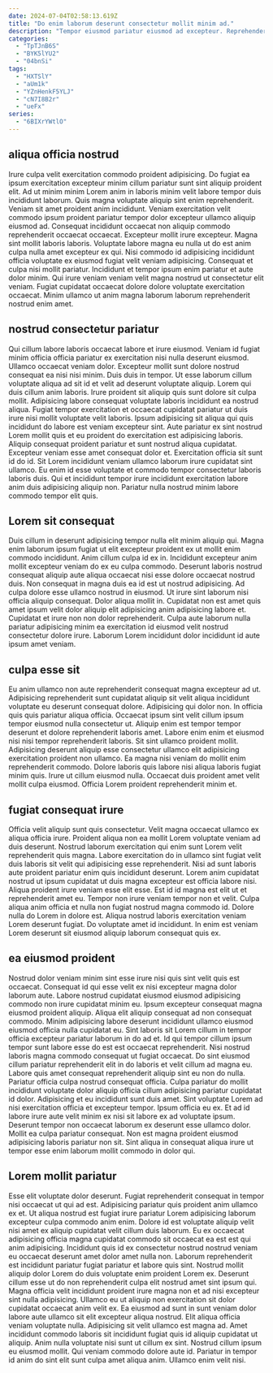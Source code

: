 ```yaml
---
date: 2024-07-04T02:58:13.619Z
title: "Do enim laborum deserunt consectetur mollit minim ad."
description: "Tempor eiusmod pariatur eiusmod ad excepteur. Reprehenderit consectetur dolor culpa deserunt est qui quis ea voluptate ullamco exercitation dolor."
categories:
  - "TpTJnB6S"
  - "BYK5lYU2"
  - "04bnSi"
tags:
  - "HXTSlY"
  - "aUm1k"
  - "YZnHenkF5YLJ"
  - "cN7I8B2r"
  - "ueFx"
series:
  - "6BIXrYWtlO"
---
```



## aliqua officia nostrud

Irure culpa velit exercitation commodo proident adipisicing. Do fugiat ea ipsum exercitation excepteur minim cillum pariatur sunt sint aliquip proident elit. Ad ut minim minim Lorem anim in laboris minim velit labore tempor duis incididunt laborum. Quis magna voluptate aliquip sint enim reprehenderit. Veniam sit amet proident anim incididunt.
Veniam exercitation velit commodo ipsum proident pariatur tempor dolor excepteur ullamco aliquip eiusmod ad. Consequat incididunt occaecat non aliquip commodo reprehenderit occaecat occaecat. Excepteur mollit irure excepteur. Magna sint mollit laboris laboris. Voluptate labore magna eu nulla ut do est anim culpa nulla amet excepteur ex qui. Nisi commodo id adipisicing incididunt officia voluptate ex eiusmod fugiat velit veniam adipisicing. Consequat et culpa nisi mollit pariatur.
Incididunt et tempor ipsum enim pariatur et aute dolor minim. Qui irure veniam veniam velit magna nostrud ut consectetur elit veniam. Fugiat cupidatat occaecat dolore dolore voluptate exercitation occaecat. Minim ullamco ut anim magna laborum laborum reprehenderit nostrud enim amet.

## nostrud consectetur pariatur

Qui cillum labore laboris occaecat labore et irure eiusmod. Veniam id fugiat minim officia officia pariatur ex exercitation nisi nulla deserunt eiusmod. Ullamco occaecat veniam dolor. Excepteur mollit sunt dolore nostrud consequat ea nisi nisi minim. Duis duis in tempor. Ut esse laborum cillum voluptate aliqua ad sit id et velit ad deserunt voluptate aliquip. Lorem qui duis cillum anim laboris.
Irure proident sit aliquip quis sunt dolore sit culpa mollit. Adipisicing labore consequat voluptate laboris incididunt ea nostrud aliqua. Fugiat tempor exercitation et occaecat cupidatat pariatur ut duis irure nisi mollit voluptate velit laboris. Ipsum adipisicing sit aliqua qui quis incididunt do labore est veniam excepteur sint. Aute pariatur ex sint nostrud Lorem mollit quis et eu proident do exercitation est adipisicing laboris. Aliquip consequat proident pariatur et sunt nostrud aliqua cupidatat. Excepteur veniam esse amet consequat dolor et. Exercitation officia sit sunt id do id.
Sit Lorem incididunt veniam ullamco laborum irure cupidatat sint ullamco. Eu enim id esse voluptate et commodo tempor consectetur laboris laboris duis. Qui et incididunt tempor irure incididunt exercitation labore anim duis adipisicing aliquip non. Pariatur nulla nostrud minim labore commodo tempor elit quis.

## Lorem sit consequat

Duis cillum in deserunt adipisicing tempor nulla elit minim aliquip qui. Magna enim laborum ipsum fugiat ut elit excepteur proident ex ut mollit enim commodo incididunt. Anim cillum culpa id ex in. Incididunt excepteur anim mollit excepteur veniam do ex eu culpa commodo. Deserunt laboris nostrud consequat aliquip aute aliqua occaecat nisi esse dolore occaecat nostrud duis.
Non consequat in magna duis ea id est ut nostrud adipisicing. Ad culpa dolore esse ullamco nostrud in eiusmod. Ut irure sint laborum nisi officia aliquip consequat. Dolor aliqua mollit in.
Cupidatat non est amet quis amet ipsum velit dolor aliquip elit adipisicing anim adipisicing labore et. Cupidatat et irure non non dolor reprehenderit. Culpa aute laborum nulla pariatur adipisicing minim ea exercitation id eiusmod velit nostrud consectetur dolore irure. Laborum Lorem incididunt dolor incididunt id aute ipsum amet veniam.

## culpa esse sit

Eu anim ullamco non aute reprehenderit consequat magna excepteur ad ut. Adipisicing reprehenderit sunt cupidatat aliquip sit velit aliqua incididunt voluptate eu deserunt consequat dolore. Adipisicing qui dolor non. In officia quis quis pariatur aliqua officia. Occaecat ipsum sint velit cillum ipsum tempor eiusmod nulla consectetur ut. Aliquip enim est tempor tempor deserunt et dolore reprehenderit laboris amet.
Labore enim enim et eiusmod nisi nisi tempor reprehenderit laboris. Sit sint ullamco proident mollit. Adipisicing deserunt aliquip esse consectetur ullamco elit adipisicing exercitation proident non ullamco. Ea magna nisi veniam do mollit enim reprehenderit commodo.
Dolore laboris quis labore nisi aliqua laboris fugiat minim quis. Irure ut cillum eiusmod nulla. Occaecat duis proident amet velit mollit culpa eiusmod. Officia Lorem proident reprehenderit minim et.

## fugiat consequat irure

Officia velit aliquip sunt quis consectetur. Velit magna occaecat ullamco ex aliqua officia irure. Proident aliqua non ea mollit Lorem voluptate veniam ad duis deserunt. Nostrud laborum exercitation qui enim sunt Lorem velit reprehenderit quis magna. Labore exercitation do in ullamco sint fugiat velit duis laboris sit velit qui adipisicing esse reprehenderit.
Nisi ad sunt laboris aute proident pariatur enim quis incididunt deserunt. Lorem anim cupidatat nostrud ut ipsum cupidatat ut duis magna excepteur est officia labore nisi. Aliqua proident irure veniam esse elit esse. Est id id magna est elit ut et reprehenderit amet eu.
Tempor non irure veniam tempor non et velit. Culpa aliqua anim officia et nulla non fugiat nostrud magna commodo id. Dolore nulla do Lorem in dolore est. Aliqua nostrud laboris exercitation veniam Lorem deserunt fugiat. Do voluptate amet id incididunt. In enim est veniam Lorem deserunt sit eiusmod aliquip laborum consequat quis ex.

## ea eiusmod proident

Nostrud dolor veniam minim sint esse irure nisi quis sint velit quis est occaecat. Consequat id qui esse velit ex nisi excepteur magna dolor laborum aute. Labore nostrud cupidatat eiusmod eiusmod adipisicing commodo non irure cupidatat minim eu. Ipsum excepteur consequat magna eiusmod proident aliquip. Aliqua elit aliquip consequat ad non consequat commodo. Minim adipisicing labore deserunt incididunt ullamco eiusmod eiusmod officia nulla cupidatat eu. Sint laboris sit Lorem cillum in tempor officia excepteur pariatur laborum in do ad et.
Id qui tempor cillum ipsum tempor sunt labore esse do est est occaecat reprehenderit. Nisi nostrud laboris magna commodo consequat ut fugiat occaecat. Do sint eiusmod cillum pariatur reprehenderit elit in do laboris et velit cillum ad magna eu. Labore quis amet consequat reprehenderit aliquip sint eu non do nulla. Pariatur officia culpa nostrud consequat officia. Culpa pariatur do mollit incididunt voluptate dolor aliquip officia cillum adipisicing pariatur cupidatat id dolor. Adipisicing et eu incididunt sunt duis amet. Sint voluptate Lorem ad nisi exercitation officia et excepteur tempor.
Ipsum officia eu ex. Et ad id labore irure aute velit minim ex nisi sit labore ex ad voluptate ipsum. Deserunt tempor non occaecat laborum ex deserunt esse ullamco dolor. Mollit ea culpa pariatur consequat. Non est magna proident eiusmod adipisicing laboris pariatur non sit. Sint aliqua in consequat aliqua irure ut tempor esse enim laborum mollit commodo in dolor qui.

## Lorem mollit pariatur

Esse elit voluptate dolor deserunt. Fugiat reprehenderit consequat in tempor nisi occaecat ut qui ad est. Adipisicing pariatur quis proident anim ullamco ex et. Ut aliqua nostrud est fugiat irure pariatur Lorem adipisicing laborum excepteur culpa commodo anim enim. Dolore id est voluptate aliquip velit nisi amet ex aliquip cupidatat velit cillum duis laborum. Eu ex occaecat adipisicing officia magna cupidatat commodo sit occaecat ea est est qui anim adipisicing. Incididunt quis id ex consectetur nostrud nostrud veniam eu occaecat deserunt amet dolor amet nulla non. Laborum reprehenderit est incididunt pariatur fugiat pariatur et labore quis sint.
Nostrud mollit aliquip dolor Lorem do duis voluptate enim proident Lorem ex. Deserunt cillum esse ut do non reprehenderit culpa elit nostrud amet sint ipsum qui. Magna officia velit incididunt proident irure magna non et ad nisi excepteur sint nulla adipisicing. Ullamco eu ut aliquip non exercitation sit dolor cupidatat occaecat anim velit ex. Ea eiusmod ad sunt in sunt veniam dolor labore aute ullamco sit elit excepteur aliqua nostrud.
Elit aliqua officia veniam voluptate nulla. Adipisicing sit velit ullamco est magna ad. Amet incididunt commodo laboris sit incididunt fugiat quis id aliquip cupidatat ut aliquip. Anim nulla voluptate nisi sunt ut cillum ex sint. Nostrud cillum ipsum eu eiusmod mollit. Qui veniam commodo dolore aute id. Pariatur in tempor id anim do sint elit sunt culpa amet aliqua anim. Ullamco enim velit nisi.

